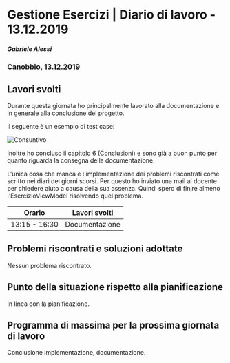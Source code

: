 # Gestione Esercizi | Diario di lavoro - 13.12.2019

##### Gabriele Alessi

### Canobbio, 13.12.2019

## Lavori svolti

Durante questa giornata ho principalmente lavorato alla documentazione e in generale alla conclusione del progetto.

Il seguente è un esempio di test case:

![Consuntivo](../Documentazione/Immagini/TestCase.png)

Inoltre ho concluso il capitolo 6 (Conclusioni) e sono già a buon punto per quanto riguarda la consegna della documentazione.

L'unica cosa che manca è l'implementazione dei problemi riscontrati come scritto nei diari dei giorni scorsi. Per questo ho inviato una mail al docente per chiedere aiuto a causa della sua assenza. Quindi spero di finire almeno l'EsercizioViewModel risolvendo quel problema.

| Orario | Lavori svolti |
| - | - |
|13:15 - 16:30 | Documentazione |

## Problemi riscontrati e soluzioni adottate

Nessun problema riscontrato.

## Punto della situazione rispetto alla pianificazione

In linea con la pianificazione.

## Programma di massima per la prossima giornata di lavoro

Conclusione implementazione, documentazione.
